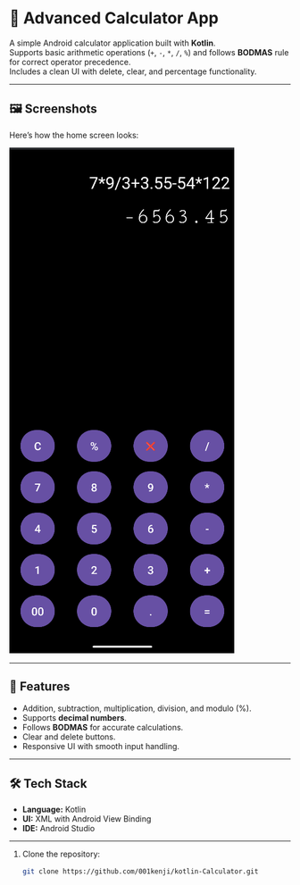 # 📱 Advanced Calculator App

A simple Android calculator application built with **Kotlin**.  
Supports basic arithmetic operations (`+`, `-`, `*`, `/`, `%`) and follows **BODMAS** rule for correct operator precedence.  
Includes a clean UI with delete, clear, and percentage functionality.  

---

## 🖼️ Screenshots
Here’s how the home screen looks:

![Home Screen](home.png)

---

## 🚀 Features
- Addition, subtraction, multiplication, division, and modulo (%).  
- Supports **decimal numbers**.  
- Follows **BODMAS** for accurate calculations.  
- Clear and delete buttons.  
- Responsive UI with smooth input handling.  

---

## 🛠️ Tech Stack
- **Language:** Kotlin  
- **UI:** XML with Android View Binding  
- **IDE:** Android Studio  

---

1. Clone the repository:
   ```bash
   git clone https://github.com/001kenji/kotlin-Calculator.git

